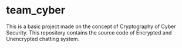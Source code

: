 # team_cyber
This is a basic project made on the concept of Cryptography of Cyber Security.
This repository contains the source code of Encrypted and Unencrypted chatting system.
